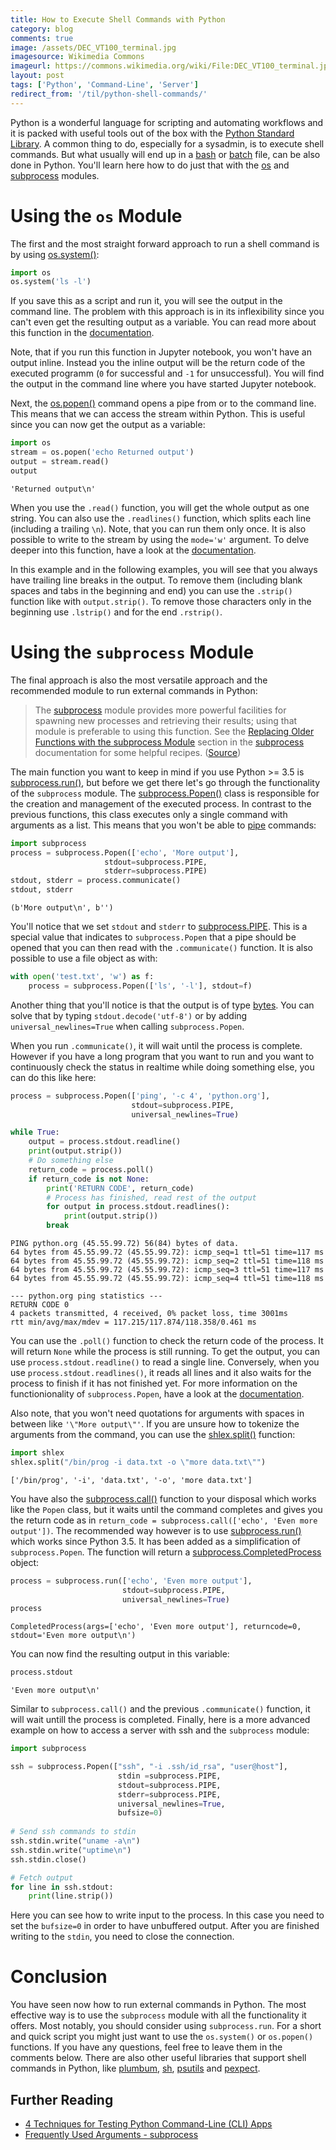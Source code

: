 ```yaml
---
title: How to Execute Shell Commands with Python
category: blog
comments: true
image: /assets/DEC_VT100_terminal.jpg
imagesource: Wikimedia Commons
imageurl: https://commons.wikimedia.org/wiki/File:DEC_VT100_terminal.jpg
layout: post
tags: ['Python', 'Command-Line', 'Server']
redirect_from: '/til/python-shell-commands/'
---
```


Python is a wonderful language for scripting and automating workflows and it is packed with useful tools out of the box with the [Python Standard Library](https://docs.python.org/3/library/). A common thing to do, especially for a sysadmin, is to execute shell commands. But what usually will end up in a [bash](https://en.wikipedia.org/wiki/Bash_(Unix_shell)) or [batch](https://en.wikipedia.org/wiki/Batch_file) file, can be also done in Python. You'll learn here how to do just that with the [os](https://docs.python.org/3/library/os.html) and [subprocess](https://docs.python.org/3/library/subprocess.html) modules.

# Using the `os` Module

The first and the most straight forward approach to run a shell command is by using [os.system()](https://docs.python.org/3/library/os.html#os.system):

```python
import os
os.system('ls -l')
```
If you save this as a script and run it, you will see the output in the command line. The problem with this approach is in its inflexibility since you can't even get the resulting output as a variable. You can read more about this function in the [documentation](https://docs.python.org/3/library/os.html#os.system).

Note, that if you run this function in Jupyter notebook, you won't have an output inline. Instead you the inline output will be the return code of the executed programm (`0` for successful and `-1` for unsuccessful). You will find the output in the command line where you have started Jupyter notebook.

Next, the [os.popen()](https://docs.python.org/3/library/os.html#os.popen) command opens a pipe from or to the command line. This means that we can access the stream within Python. This is useful since you can now get the output as a variable:


```python
import os
stream = os.popen('echo Returned output')
output = stream.read()
output
```




    'Returned output\n'



When you use the `.read()` function, you will get the whole output as one string. You can also use the `.readlines()` function, which splits each line (including a trailing `\n`). Note, that you can run them only once. It is also possible to write to the stream by using the `mode='w'` argument. To delve deeper into this function, have a look at the [documentation](https://docs.python.org/3/library/os.html#os.popen).

In this example and in the following examples, you will see that you always have trailing line breaks in the output. To remove them (including blank spaces and tabs in the beginning and end) you can use the `.strip()` function like with `output.strip()`. To remove those characters only in the beginning use `.lstrip()` and for the end `.rstrip()`.

# Using the `subprocess` Module

The final approach is also the most versatile approach and the recommended module to run external commands in Python:

> The [subprocess](https://docs.python.org/3/library/subprocess.html#module-subprocess) module provides more powerful facilities for spawning new processes and retrieving their results; using that module is preferable to using this function. See the [Replacing Older Functions with the subprocess Module](https://docs.python.org/3/library/subprocess.html#subprocess-replacements) section in the [subprocess](https://docs.python.org/3/library/subprocess.html#module-subprocess) documentation for some helpful recipes. ([Source](https://docs.python.org/3/library/os.html#os.system))

The main function you want to keep in mind if you use Python >= 3.5 is [subprocess.run()](https://docs.python.org/3/library/subprocess.html#subprocess.run), but before we get there let's go through the functionality of the `subprocess` module. The [subprocess.Popen()](https://docs.python.org/3/library/subprocess.html#subprocess.Popen) class is responsible for the creation and management of the executed process. In contrast to the previous functions, this class executes only a single command with arguments as a list. This means that you won't be able to [pipe](https://en.wikipedia.org/wiki/Pipeline_(Unix)) commands:


```python
import subprocess
process = subprocess.Popen(['echo', 'More output'],
                     stdout=subprocess.PIPE, 
                     stderr=subprocess.PIPE)
stdout, stderr = process.communicate()
stdout, stderr
```




    (b'More output\n', b'')



You'll notice that we set `stdout` and `stderr` to [subprocess.PIPE](https://docs.python.org/3/library/subprocess.html#subprocess.PIPE). This is a special value that indicates to `subprocess.Popen` that a pipe should be opened that you can then read with the `.communicate()` function. It is also possible to use a file object as with:


```python
with open('test.txt', 'w') as f:
    process = subprocess.Popen(['ls', '-l'], stdout=f)
```

Another thing that you'll notice is that the output is of type [bytes](https://docs.python.org/3/library/stdtypes.html#bytes). You can solve that by typing `stdout.decode('utf-8')` or by adding `universal_newlines=True` when calling `subprocess.Popen`.

When you run `.communicate()`, it will wait until the process is complete. However if you have a long program that you want to run and you want to continuously check the status in realtime while doing something else, you can do this like here:


```python
process = subprocess.Popen(['ping', '-c 4', 'python.org'], 
                           stdout=subprocess.PIPE,
                           universal_newlines=True)

while True:
    output = process.stdout.readline()
    print(output.strip())
    # Do something else
    return_code = process.poll()
    if return_code is not None:
        print('RETURN CODE', return_code)
        # Process has finished, read rest of the output 
        for output in process.stdout.readlines():
            print(output.strip())
        break
```

    PING python.org (45.55.99.72) 56(84) bytes of data.
    64 bytes from 45.55.99.72 (45.55.99.72): icmp_seq=1 ttl=51 time=117 ms
    64 bytes from 45.55.99.72 (45.55.99.72): icmp_seq=2 ttl=51 time=118 ms
    64 bytes from 45.55.99.72 (45.55.99.72): icmp_seq=3 ttl=51 time=117 ms
    64 bytes from 45.55.99.72 (45.55.99.72): icmp_seq=4 ttl=51 time=118 ms
    
    --- python.org ping statistics ---
    RETURN CODE 0
    4 packets transmitted, 4 received, 0% packet loss, time 3001ms
    rtt min/avg/max/mdev = 117.215/117.874/118.358/0.461 ms


You can use the `.poll()` function to check the return code of the process. It will return `None` while the process is still running. To get the output, you can use `process.stdout.readline()` to read a single line. Conversely, when you use `process.stdout.readlines()`, it reads all lines and it also waits for the process to finish if it has not finished yet. For more information on the functionionality of `subprocess.Popen`, have a look at the [documentation](https://docs.python.org/3/library/subprocess.html#subprocess.Popen). 

Also note, that you won't need quotations for arguments with spaces in between like `'\"More output\"'`. If you are unsure how to tokenize the arguments from the command, you can use the [shlex.split()](https://docs.python.org/3/library/shlex.html#shlex.split) function:


```python
import shlex
shlex.split("/bin/prog -i data.txt -o \"more data.txt\"")
```




    ['/bin/prog', '-i', 'data.txt', '-o', 'more data.txt']



You have also the [subprocess.call()](https://docs.python.org/3/library/subprocess.html#subprocess.call) function to your disposal which works like the `Popen` class, but it waits until the command completes and gives you the return code as in `return_code = subprocess.call(['echo', 'Even more output'])`. The recommended way however is to use [subprocess.run()](https://docs.python.org/3/library/subprocess.html#subprocess.run) which works since Python 3.5. It has been added as a simplification of `subprocess.Popen`. The function will return a [subprocess.CompletedProcess](https://docs.python.org/3/library/subprocess.html#subprocess.CompletedProcess) object:


```python
process = subprocess.run(['echo', 'Even more output'], 
                         stdout=subprocess.PIPE, 
                         universal_newlines=True)
process
```




    CompletedProcess(args=['echo', 'Even more output'], returncode=0, stdout='Even more output\n')



You can now find the resulting output in this variable:


```python
process.stdout
```




    'Even more output\n'



Similar to `subprocess.call()` and the previous `.communicate()` function, it will wait untill the process is completed. Finally, here is a more advanced example on how to access a server with ssh and the `subprocess` module:


```python
import subprocess

ssh = subprocess.Popen(["ssh", "-i .ssh/id_rsa", "user@host"],
                        stdin =subprocess.PIPE,
                        stdout=subprocess.PIPE,
                        stderr=subprocess.PIPE,
                        universal_newlines=True,
                        bufsize=0)
 
# Send ssh commands to stdin
ssh.stdin.write("uname -a\n")
ssh.stdin.write("uptime\n")
ssh.stdin.close()

# Fetch output
for line in ssh.stdout:
    print(line.strip())
```

Here you can see how to write input to the process. In this case you need to set the `bufsize=0` in order to have unbuffered output. After you are finished writing to the `stdin`, you need to close the connection.

# Conclusion

You have seen now how to run external commands in Python. The most effective way is to use the `subprocess` module with all the functionality it offers. Most notably, you should consider using `subprocess.run`. For a short and quick script you might just want to use the `os.system()` or `os.popen()` functions. If you have any questions, feel free to leave them in the comments below. There are also other useful libraries that support shell commands in Python, like [plumbum](https://plumbum.readthedocs.io/en/latest/), [sh](https://amoffat.github.io/sh/), [psutils](https://psutil.readthedocs.io/en/latest/) and [pexpect](https://pexpect.readthedocs.io/en/stable/).

## Further Reading

- [4 Techniques for Testing Python Command-Line (CLI) Apps](https://realpython.com/python-cli-testing/)
- [Frequently Used Arguments - subprocess](https://docs.python.org/3/library/subprocess.html#frequently-used-arguments)